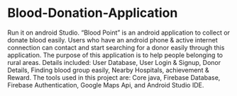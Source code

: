 # Blood-Donation-Application

Run it on android Studio.
“Blood Point” is an android application to collect or donate blood easily. Users who have an android phone & active internet connection can contact and start searching for a donor easily through this application. The purpose of this application is to help people belonging to rural areas. 
Details included: User Database, User Login & Signup, Donor Details, Finding blood group easily, Nearby Hospitals, achievement & Reward. 
The tools used in this project are: Core java, Firebase Database, Firebase Authentication, Google Maps Api, and Android Studio IDE. 
